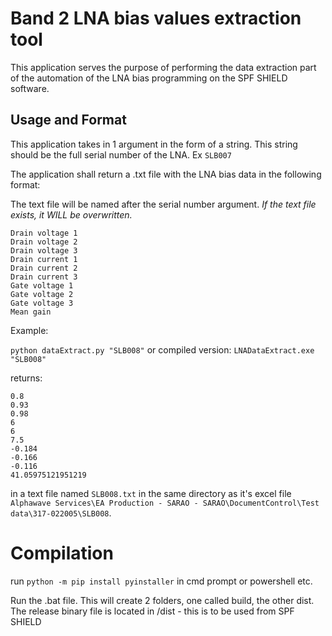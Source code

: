 # Band 2 LNA bias values extraction tool

This application serves the purpose of performing the data extraction part of the automation of the LNA bias programming on the SPF SHIELD software.

## Usage and Format

This application takes in 1 argument in the form of a string. This string should be the full serial number of the LNA. Ex `SLB007`

The application shall return a .txt file with the LNA bias data in the following format:

The text file will be named after the serial number argument. *If the text file exists, it WILL be overwritten.*

```
Drain voltage 1
Drain voltage 2
Drain voltage 3
Drain current 1
Drain current 2
Drain current 3
Gate voltage 1
Gate voltage 2
Gate voltage 3
Mean gain
```

Example:

`python dataExtract.py "SLB008"` or compiled version: `LNADataExtract.exe "SLB008"`

returns:
```
0.8     
0.93    
0.98    
6   
6   
7.5     
-0.184  
-0.166  
-0.116  
41.05975121951219   
```

in a text file named `SLB008.txt` in the same directory as it's excel file `Alphawave Services\EA Production - SARAO - SARAO\DocumentControl\Test data\317-022005\SLB008`.

# Compilation

run `python -m pip install pyinstaller` in cmd prompt or powershell etc.

Run the .bat file. This will create 2 folders, one called build, the other dist.
The release binary file is located in /dist - this is to be used from SPF SHIELD